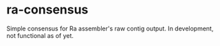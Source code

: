 # ra-consensus
Simple consensus for Ra assembler's raw contig output.
In development, not functional as of yet.
